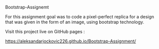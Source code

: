 Bootstrap-Assignemt

For this assignment goal was to code a pixel-perfect replica for a design that was given in the form of an image, using bootstrap technology.


Visit this project live on GitHub pages :

https://aleksandarjockovic226.github.io/Bootstrap-Assignment/
